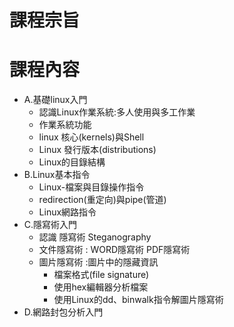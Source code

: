 # 課程宗旨

# 課程內容
- A.基礎linux入門
  - 認識Linux作業系統:多人使用與多工作業
  - 作業系統功能
  - linux 核心(kernels)與Shell
  - Linux 發行版本(distributions)
  - Linux的目錄結構
- B.Linux基本指令
  - Linux-檔案與目錄操作指令
  - redirection(重定向)與pipe(管道)
  - Linux網路指令
- C.隱寫術入門
  - 認識 隱寫術 Steganography 
  - 文件隱寫術 : WORD隱寫術 PDF隱寫術
  - 圖片隱寫術 :圖片中的隱藏資訊
    - 檔案格式(file signature)
    - 使用hex編輯器分析檔案
    - 使用Linux的dd、binwalk指令解圖片隱寫術
- D.網路封包分析入門 
